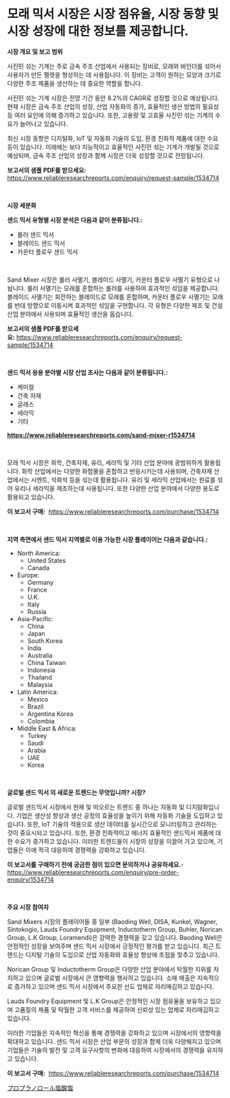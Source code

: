 <p><h1>모래 믹서 시장은 시장 점유율, 시장 동향 및 시장 성장에 대한 정보를 제공합니다.</h1></p><p><strong>시장 개요 및 보고 범위</strong></p>
<p><p>사진민 섞는 기계는 주로 금속 주조 산업에서 사용되는 장비로, 모래와 바인더를 섞어서 사용자가 만든 펠렛을 형성하는 데 사용됩니다. 이 장비는 고객이 원하는 모양과 크기로 다양한 주조 제품을 생산하는 데 중요한 역할을 합니다.</p><p>사진민 섞는 기계 시장은 전망 기간 동안 8.2%의 CAGR로 성장할 것으로 예상됩니다. 현재 시장은 금속 주조 산업의 성장, 산업 자동화의 증가, 효율적인 생산 방법의 필요성 등 여러 요인에 의해 증가하고 있습니다. 또한, 고용량 및 고효율 사진민 섞는 기계의 수요가 늘어나고 있습니다.</p><p>최신 시장 동향은 디지털화, IoT 및 자동화 기술의 도입, 환경 친화적 제품에 대한 수요 등이 있습니다. 미래에는 보다 지능적이고 효율적인 사진민 섞는 기계가 개발될 것으로 예상되며, 금속 주조 산업의 성장과 함께 시장은 더욱 성장할 것으로 전망됩니다.</p></p>
<p><strong>보고서의 샘플 PDF를 받으세요:</strong> <a href="https://www.reliableresearchreports.com/enquiry/request-sample/1534714">https://www.reliableresearchreports.com/enquiry/request-sample/1534714</a></p>
<p>&nbsp;</p>
<p><strong>시장 세분화</strong></p>
<p><strong>샌드 믹서 유형별 시장 분석은 다음과 같이 분류됩니다.:</strong></p>
<p><ul><li>롤러 샌드 믹서</li><li>블레이드 샌드 믹서</li><li>카운터 플로우 샌드 믹서</li></ul></p>
<p>&nbsp;</p>
<p><p>Sand Mixer 시장은 롤러 사멸기, 블레이드 사멸기, 카운터 플로우 사멸기 유형으로 나뉩니다. 롤러 사멸기는 모래를 혼합하는 롤러를 사용하여 효과적인 섞임을 제공합니다. 블레이드 사멸기는 회전하는 블레이드로 모래를 혼합하며, 카운터 플로우 사멸기는 모래를 반대 방향으로 이동시켜 효과적인 섞임을 구현합니다. 각 유형은 다양한 제조 및 건설 산업 분야에서 사용되며 효율적인 생산을 돕습니다.</p></p>
<p><strong>보고서의 샘플 PDF를 받으세요:</strong>&nbsp;<a href="https://www.reliableresearchreports.com/enquiry/request-sample/1534714">https://www.reliableresearchreports.com/enquiry/request-sample/1534714</a></p>
<p>&nbsp;</p>
<p><strong> 샌드 믹서 응용 분야별 시장 산업 조사는 다음과 같이 분류됩니다.:</strong></p>
<p><ul><li>케미컬</li><li>건축 자재</li><li>글래스</li><li>세라믹</li><li>기타</li></ul></p>
<p><strong><a href="https://www.reliableresearchreports.com/sand-mixer-r1534714">https://www.reliableresearchreports.com/sand-mixer-r1534714</a></strong></p>
<p>&nbsp;</p>
<p><p>모래 믹서 시장은 화학, 건축자재, 유리, 세라믹 및 기타 산업 분야에 광범위하게 활용됩니다. 화학 산업에서는 다양한 화합물을 혼합하고 반응시키는데 사용되며, 건축자재 산업에서는 시멘트, 석회석 등을 섞는데 활용됩니다. 유리 및 세라믹 산업에서는 원료를 섞어 유리나 세라믹을 제조하는데 사용됩니다. 또한 다양한 산업 분야에서 다양한 용도로 활용되고 있습니다.</p></p>
<p><strong>이 보고서 구매:</strong>&nbsp; <a href="https://www.reliableresearchreports.com/purchase/1534714">https://www.reliableresearchreports.com/purchase/1534714</a></p>
<p>&nbsp;</p>
<p><strong>지역 측면에서 샌드 믹서 지역별로 이용 가능한 시장 플레이어는 다음과 같습니다.:</strong></p>
<p><ul>
    <li>
        North America:
        <ul>
            <li>United States</li>
            <li>Canada</li>
        </ul>
    </li>
    <li>
        Europe:
        <ul>
            <li>Germany</li>
            <li>France</li>
            <li>U.K.</li>
            <li>Italy</li>
            <li>Russia</li>
        </ul>
    </li>
    <li>
        Asia-Pacific:
        <ul>
            <li>China</li>
            <li>Japan</li>
            <li>South Korea</li>
            <li>India</li>
            <li>Australia</li>
            <li>China Taiwan</li>
            <li>Indonesia</li>
            <li>Thailand</li>
            <li>Malaysia</li>
        </ul>
    </li>
    <li>
        Latin America:
        <ul>
            <li>Mexico</li>
            <li>Brazil</li>
            <li>Argentina Korea</li>
            <li>Colombia</li>
        </ul>
    </li>
    <li>
        Middle East & Africa:
        <ul>
            <li>Turkey</li>
            <li>Saudi</li>
            <li>Arabia</li>
            <li>UAE</li>
            <li>Korea</li>
        </ul>
    </li>
    </ul></p>
<p>&nbsp;</p>
<p><strong>글로벌 샌드 믹서 의 새로운 트렌드는 무엇입니까? 시장?</strong></p>
<p><p>글로벌 샌드믹서 시장에서 현재 및 떠오르는 트렌드 중 하나는 자동화 및 디지턈화입니다. 기업은 생산성 향상과 생산 공정의 효율성을 높이기 위해 자동화 기술을 도입하고 있습니다. 또한, IoT 기술의 적용으로 생산 데이터를 실시간으로 모니터링하고 관리하는 것이 중요시되고 있습니다. 또한, 환경 친화적이고 에너지 효율적인 샌드믹서 제품에 대한 수요가 증가하고 있습니다. 이러한 트렌드들이 시장의 성장을 이끌어 가고 있으며, 기업들은 이에 적극 대응하여 경쟁력을 강화하고 있습니다.</p></p>
<p><strong>이 보고서를 구매하기 전에 궁금한 점이 있으면 문의하거나 공유하세요.</strong>- <a href="https://www.reliableresearchreports.com/enquiry/pre-order-enquiry/1534714">https://www.reliableresearchreports.com/enquiry/pre-order-enquiry/1534714</a></p>
<p>&nbsp;</p>
<p><strong>주요 시장 참여자</strong></p>
<p><p>Sand Mixers 시장의 플레이어들 중 일부 (Baoding Well, DISA, Kunkel, Wagner, Sintokogio, Lauds Foundry Equipment, Inductotherm Group, Buhler, Norican Group, L.K Group, Loramendi)은 강력한 경쟁력을 갖고 있습니다. Baoding Well은 안정적인 성장을 보여주며 샌드 믹서 시장에서 긍정적인 평가를 받고 있습니다. 최근 트렌드는 디지털 기술의 도입으로 산업 자동화와 효율성 향상에 초점을 맞추고 있습니다. </p><p>Norican Group 및 Inductotherm Group은 다양한 산업 분야에서 탁월한 지위를 차지하고 있으며 글로벌 시장에서 큰 영향력을 행사하고 있습니다. 소매 매출은 지속적으로 증가하고 있으며 샌드 믹서 시장에서 주요한 선도 업체로 자리매김하고 있습니다.</p><p>Lauds Foundry Equipment 및 L.K Group은 안정적인 시장 점유율을 보유하고 있으며 고품질의 제품 및 탁월한 고객 서비스를 제공하여 신뢰성 있는 업체로 자리매김하고 있습니다.</p><p>이러한 기업들은 지속적인 혁신을 통해 경쟁력을 강화하고 있으며 시장에서의 영향력을 확대하고 있습니다. 샌드 믹서 시장은 산업 부문의 성장과 함께 더욱 다양해지고 있으며 기업들은 기술의 발전 및 고객 요구사항의 변화에 대응하여 시장에서의 경쟁력을 유지하고 있습니다.</p></p>
<p><strong>이 보고서 구매:</strong>&nbsp;&nbsp;<a href="https://www.reliableresearchreports.com/purchase/1534714">https://www.reliableresearchreports.com/purchase/1534714</a></p>
<p><p><a href="https://github.com/one-cool-chick/Market-Research-Report-List-1/blob/main/669111019909.md">プロプラノロール塩酸塩</a></p></p>